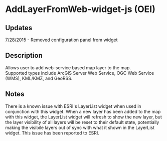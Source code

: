 # AddLayerFromWeb-widget-js (OEI)

## Updates
7/28/2015 - Removed configuration panel from widget

## Description
Allows user to add web-service based map layer to the map.  
Supported types include ArcGIS Server Web Service, OGC Web Service (WMS), KML/KMZ, and GeoRSS. 

## Notes
There is a known issue with ESRI's LayerList widget when used in conjunction with this widget.  When a new layer has been added to the map with this widget, the LayerList widget will refresh to show the new layer, but the layer visibility of all layers will be reset to their default state, potentially making the visibile layers out of sync with what it shown in the LayerList widget.  This issue has been reported to ESRI.